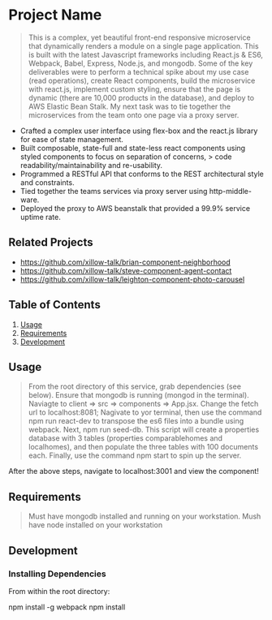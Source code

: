# Project Name

>  This is a complex, yet beautiful front-end responsive microservice that dynamically renders a module on a single page application. This is built with the latest Javascript frameworks including React.js & ES6, Webpack, Babel, Express, Node.js, and mongodb. Some of the key deliverables were to perform a technical spike about my use case (read operations), create React components, build the microservice with react.js, implement custom styling, ensure that the page is dynamic (there are 10,000 products in the database), and deploy to AWS Elastic Bean Stalk. My next task was to tie together the microservices from the team onto one page via a proxy server. 

- Crafted a complex user interface using flex-box and the react.js library for ease of state management. 
- Built composable, state-full and state-less react components using styled components to focus on separation of concerns, >  code readability/maintainability and re-usability. 
- Programmed a RESTful API that conforms to the REST architectural style and constraints. 
- Tied together the teams services via proxy server using http-middle-ware.
- Deployed the proxy to AWS beanstalk that provided a 99.9% service uptime rate. 

## Related Projects

  - https://github.com/xillow-talk/brian-component-neighborhood
  - https://github.com/xillow-talk/steve-component-agent-contact
  - https://github.com/xillow-talk/leighton-component-photo-carousel

## Table of Contents

1. [Usage](#Usage)
1. [Requirements](#requirements)
1. [Development](#development)

## Usage

>  From the root directory of this service, grab dependencies (see below). Ensure that mongodb is running (mongod in the terminal). Naviagte to client => src => components => App.jsx. Change the fetch url to localhost:8081; Nagivate to yor terminal, then use the command npm run react-dev to transpose the es6 files into a bundle using webpack. Next, npm run seed-db. This script will create a properties database with 3 tables (properties comparablehomes and localhomes), and then populate the three tables with 100 documents each. Finally, use the command npm start to spin up the server. 

After the above steps, navigate to localhost:3001 and view the component!

## Requirements
> Must have mongodb installed and running on your workstation.
> Mush have node installed on your workstation

## Development

### Installing Dependencies

From within the root directory:

npm install -g webpack
npm install
